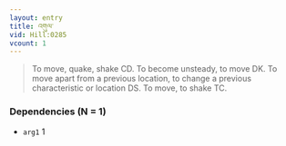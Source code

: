 ```yaml
---
layout: entry
title: འགུལ་
vid: Hill:0285
vcount: 1
---
```

> To move, quake, shake CD\. To become unsteady, to move DK\. To move apart from a previous location, to change a previous characteristic or location DS\. To move, to shake TC\.


### Dependencies (N = 1)
* `arg1` 1
